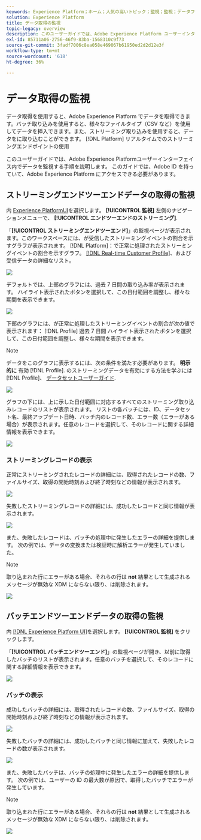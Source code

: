 ```yaml
---
keywords: Experience Platform；ホーム；人気の高いトピック；監視；監視；データフロー；取得の監視；データ取得；データ取得；レコードの表示；バッチの表示；
solution: Experience Platform
title: データ取得の監視
topic-legacy: overview
description: このユーザーガイドでは、Adobe Experience Platform ユーザーインターフェイス内でデータを監視する方法の手順を説明します。このガイドでは、Adobe ID を持っていて、Adobe Experience Platform にアクセスできる必要があります。
exl-id: 85711a06-2756-46f9-83ba-1568310c9f73
source-git-commit: 3fadf7006c8ea058e469067b61950ed2d2d12e3f
workflow-type: tm+mt
source-wordcount: '618'
ht-degree: 36%

---
```


# データ取得の監視

データ取得を使用すると、Adobe Experience Platform でデータを取得できます。バッチ取り込みを使用すると、様々なファイルタイプ（CSV など）を使用してデータを挿入できます。また、ストリーミング取り込みを使用すると、データをに取り込むことができます。 [!DNL Platform] リアルタイムでのストリーミングエンドポイントの使用

このユーザーガイドでは、Adobe Experience Platformユーザーインターフェイス内でデータを監視する手順を説明します。 このガイドでは、Adobe ID を持っていて、Adobe Experience Platform にアクセスできる必要があります。

## ストリーミングエンドツーエンドデータの取得の監視

内 [Experience PlatformUI](https://platform.adobe.com)を選択します。 **[!UICONTROL 監視]** 左側のナビゲーションメニューで、 **[!UICONTROL エンドツーエンドのストリーミング]**.

「**[!UICONTROL ストリーミングエンドツーエンド]**」の監視ページが表示されます。このワークスペースには、が受信したストリーミングイベントの割合を示すグラフが表示されます。 [!DNL Platform]：で正常に処理されたストリーミングイベントの割合を示すグラフ。 [[!DNL Real-time Customer Profile]](../../profile/home.md)、および受信データの詳細なリスト。

![](../images/quality/monitor-data-flows/list-streams.png)

デフォルトでは、上部のグラフには、過去 7 日間の取り込み率が表示されます。 ハイライト表示されたボタンを選択して、この日付範囲を調整し、様々な期間を表示できます。

![](../images/quality/monitor-data-flows/events-received.png)

下部のグラフには、が正常に処理したストリーミングイベントの割合が次の値で表示されます： [!DNL Profile] 過去 7 日間 ハイライト表示されたボタンを選択して、この日付範囲を調整し、様々な期間を表示できます。

>[!NOTE]
>
>データをこのグラフに表示するには、次の条件を満たす必要があります。 **明示的に** 有効 [!DNL Profile]. のストリーミングデータを有効にする方法を学ぶには [!DNL Profile]、 [データセットユーザーガイド](../../catalog/datasets/user-guide.md#enable-a-dataset-for-real-time-customer-profile).

![](../images/quality/monitor-data-flows/ingested-by-profile.png)

グラフの下には、上に示した日付範囲に対応するすべてのストリーミング取り込みレコードのリストが表示されます。 リストの各バッチには、ID、データセット名、最終アップデート日時、バッチ内のレコード数、エラー数（エラーがある場合）が表示されます。任意のレコードを選択して、そのレコードに関する詳細情報を表示できます。

![](../images/quality/monitor-data-flows/streams.png)

### ストリーミングレコードの表示

正常にストリーミングされたレコードの詳細には、取得されたレコードの数、ファイルサイズ、取得の開始時刻および終了時刻などの情報が表示されます。

![](../images/quality/monitor-data-flows/successful-streaming.png)

失敗したストリーミングレコードの詳細には、成功したレコードと同じ情報が表示されます。

![](../images/quality/monitor-data-flows/failed-batch.png)

また、失敗したレコードは、バッチの処理中に発生したエラーの詳細を提供します。 次の例では、データの変換または検証時に解析エラーが発生していました。

>[!NOTE]
>
>取り込まれた行にエラーがある場合、それらの行は **not** 結果として生成されるメッセージが無効な XDM にならない限り、は削除されます。

![](../images/quality/monitor-data-flows/failed-batch-error.png)

## バッチエンドツーエンドデータの取得の監視

内 [[!DNL Experience Platform UI]](https://platform.adobe.com)を選択します。 **[!UICONTROL 監視]** をクリックします。

「**[!UICONTROL バッチエンドツーエンド]**」の監視ページが開き、以前に取得したバッチのリストが表示されます。任意のバッチを選択して、そのレコードに関する詳細情報を表示できます。

![](../images/quality/monitor-data-flows/batch-monitoring.png)

### バッチの表示

成功したバッチの詳細には、取得されたレコードの数、ファイルサイズ、取得の開始時刻および終了時刻などの情報が表示されます。

![](../images/quality/monitor-data-flows/successful-batch.png)

失敗したバッチの詳細には、成功したバッチと同じ情報に加えて、失敗したレコードの数が表示されます。

![](../images/quality/monitor-data-flows/failed-batch.png)

また、失敗したバッチは、バッチの処理中に発生したエラーの詳細を提供します。 次の例では、ユーザーの ID の最大数が原因で、取得したバッチでエラーが発生しています。

>[!NOTE]
>
>取り込まれた行にエラーがある場合、それらの行は **not** 結果として生成されるメッセージが無効な XDM にならない限り、は削除されます。

![](../images/quality/monitor-data-flows/failed-streaming-error.png)
